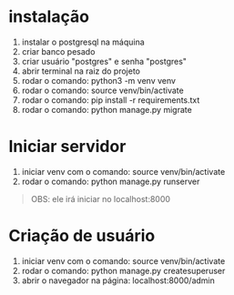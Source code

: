 # instalação 
1. instalar o postgresql na máquina
2. criar banco pesado
3. criar usuário "postgres" e senha "postgres"
4. abrir terminal na raiz do projeto
5. rodar o comando: python3 -m venv venv
6. rodar o comando: source venv/bin/activate
7. rodar o comando: pip install -r requirements.txt
8. rodar o comando: python manage.py migrate


# Iniciar servidor
1. iniciar venv com o comando: source venv/bin/activate
2. rodar o comando: python manage.py runserver

> OBS: ele irá iniciar no localhost:8000

# Criação de usuário
1. iniciar venv com o comando: source venv/bin/activate
2. rodar o comando: python manage.py createsuperuser
3. abrir o navegador na página: localhost:8000/admin

